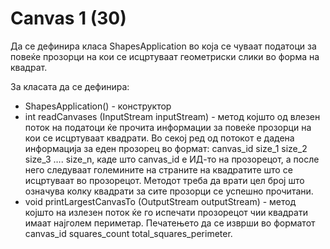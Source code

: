 # Canvas 1 (30)
Да се дефинира класа ShapesApplication во која се чуваат податоци за повеќе прозорци на кои се исцртуваат геометриски слики во форма на квадрат.

За класата да се дефинира:

- ShapesApplication() - конструктор
- int readCanvases (InputStream inputStream) - метод којшто од влезен поток на податоци ќе прочита информации за повеќе прозорци на кои се исцртуваат квадрати. Во секој ред од потокот е дадена информација за еден прозорец во формат: canvas_id size_1 size_2 size_3 …. size_n, каде што canvas_id е ИД-то на прозорецот, а после него следуваат големините на страните на квадратите што се исцртуваат во прозорецот. Методот треба да врати цел број што означува колку квадрати за сите прозорци се успешно прочитани.
- void printLargestCanvasTo (OutputStream outputStream) - метод којшто на излезен поток ќе го испечати прозорецот чии квадрати имаат најголем периметар. Печатењето да се изврши во форматот canvas_id squares_count total_squares_perimeter.